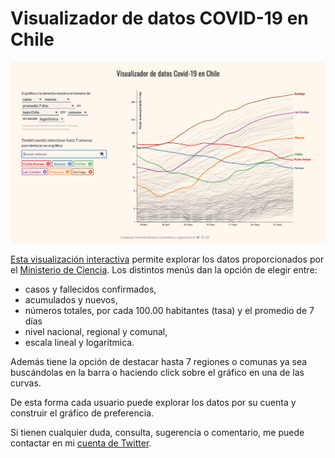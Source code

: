 # Visualizador de datos COVID-19 en Chile

![](images/Visualizador.png)

[Esta visualización interactiva](http://fernandobecerra.com/covid19chile) permite explorar los datos proporcionados por el [Ministerio de Ciencia](https://github.com/MinCiencia/Datos-COVID19). Los distintos menús dan la opción de elegir entre:

* casos y fallecidos confirmados,
* acumulados y nuevos,
* números totales, por cada 100.00 habitantes (tasa) y el promedio de 7 días
* nivel nacional, regional y comunal,
* escala lineal y logarítmica.

Además tiene la opción de destacar hasta 7 regiones o comunas ya sea buscándolas en la barra o haciendo click sobre el gráfico en una de las curvas.

De esta forma cada usuario puede explorar los datos por su cuenta y construir el gráfico de preferencia.

Si tienen cualquier duda, consulta, sugerencia o comentario, me puede contactar en mi [cuenta de Twitter](https://twitter.com/fdo_becerra).
